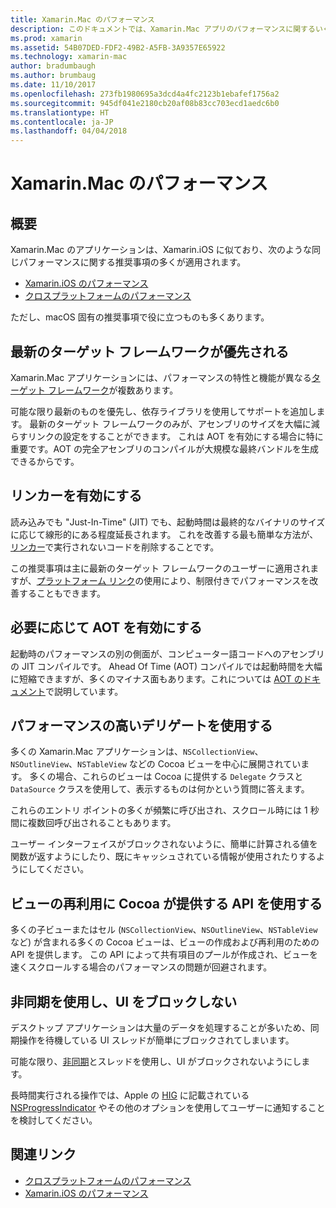 ```yaml
---
title: Xamarin.Mac のパフォーマンス
description: このドキュメントでは、Xamarin.Mac アプリのパフォーマンスに関するいくつかの考慮事項について説明します。
ms.prod: xamarin
ms.assetid: 54B07DED-FDF2-49B2-A5FB-3A9357E65922
ms.technology: xamarin-mac
author: bradumbaugh
ms.author: brumbaug
ms.date: 11/10/2017
ms.openlocfilehash: 273fb1980695a3dcd4a4fc2123b1ebafef1756a2
ms.sourcegitcommit: 945df041e2180cb20af08b83cc703ecd1aedc6b0
ms.translationtype: HT
ms.contentlocale: ja-JP
ms.lasthandoff: 04/04/2018
---
```

# <a name="xamarinmac-performance"></a>Xamarin.Mac のパフォーマンス

## <a name="overview"></a>概要

Xamarin.Mac のアプリケーションは、Xamarin.iOS に似ており、次のような同じパフォーマンスに関する推奨事項の多くが適用されます。

- [Xamarin.iOS のパフォーマンス](~/ios/deploy-test/performance.md)
- [クロスプラットフォームのパフォーマンス](~/cross-platform/deploy-test/memory-perf-best-practices.md)

ただし、macOS 固有の推奨事項で役に立つものも多くあります。

## <a name="prefer-modern-target-framework"></a>最新のターゲット フレームワークが優先される

Xamarin.Mac アプリケーションには、パフォーマンスの特性と機能が異なる[ターゲット フレームワーク](~/mac/platform/target-framework.md)が複数あります。

可能な限り最新のものを優先し、依存ライブラリを使用してサポートを追加します。 最新のターゲット フレームワークのみが、アセンブリのサイズを大幅に減らすリンクの設定をすることができます。 これは AOT を有効にする場合に特に重要です。AOT の完全アセンブリのコンパイルが大規模な最終バンドルを生成できるからです。

## <a name="enable-the-linker"></a>リンカーを有効にする

読み込みでも "Just-In-Time" (JIT) でも、起動時間は最終的なバイナリのサイズに応じて線形的にある程度延長されます。 これを改善する最も簡単な方法が、[リンカー](~/mac/deploy-test/linker.md)で実行されないコードを削除することです。

この推奨事項は主に最新のターゲット フレームワークのユーザーに適用されますが、[プラットフォーム リンク](~/mac/deploy-test/linker.md)の使用により、制限付きでパフォーマンスを改善することもできます。

## <a name="enable-aot-when-appropriate"></a>必要に応じて AOT を有効にする

起動時のパフォーマンスの別の側面が、コンピューター語コードへのアセンブリの JIT コンパイルです。 Ahead Of Time (AOT) コンパイルでは起動時間を大幅に短縮できますが、多くのマイナス面もあります。これについては [AOT のドキュメント](~/mac/internals/aot.md)で説明しています。

## <a name="ensure-performant-delegates"></a>パフォーマンスの高いデリゲートを使用する

多くの Xamarin.Mac アプリケーションは、`NSCollectionView`、`NSOutlineView`、`NSTableView` などの Cocoa ビューを中心に展開されています。 多くの場合、これらのビューは Cocoa に提供する `Delegate` クラスと `DataSource` クラスを使用して、表示するものは何かという質問に答えます。

これらのエントリ ポイントの多くが頻繁に呼び出され、スクロール時には 1 秒間に複数回呼び出されることもあります。

ユーザー インターフェイスがブロックされないように、簡単に計算される値を関数が返すようにしたり、既にキャッシュされている情報が使用されたりするようにしてください。

## <a name="use-cocoa-provided-apis-for-reusing-views"></a>ビューの再利用に Cocoa が提供する API を使用する

多くの子ビューまたはセル (`NSCollectionView`、`NSOutlineView`、`NSTableView` など) が含まれる多くの Cocoa ビューは、ビューの作成および再利用のための API を提供します。 この API によって共有項目のプールが作成され、ビューを速くスクロールする場合のパフォーマンスの問題が回避されます。

## <a name="use-async-and-do-not-block-the-ui"></a>非同期を使用し、UI をブロックしない

デスクトップ アプリケーションは大量のデータを処理することが多いため、同期操作を待機している UI スレッドが簡単にブロックされてしまいます。

可能な限り、[非同期](~/cross-platform/platform/async.md)とスレッドを使用し、UI がブロックされないようにします。

長時間実行される操作では、Apple の [HIG](https://developer.apple.com/macos/human-interface-guidelines/indicators/progress-indicators/) に記載されている [NSProgressIndicator](https://developer.xamarin.com/samples/mac/ProgressBarExample/) やその他のオプションを使用してユーザーに通知することを検討してください。


## <a name="related-links"></a>関連リンク

- [クロスプラットフォームのパフォーマンス](~/cross-platform/deploy-test/memory-perf-best-practices.md)
- [Xamarin.iOS のパフォーマンス](~/ios/deploy-test/performance.md)
